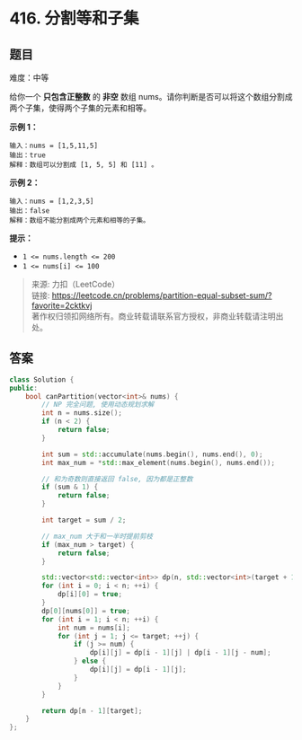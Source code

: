 # 416. 分割等和子集

## 题目

难度：中等

给你一个 **只包含正整数** 的 **非空** 数组 nums。请你判断是否可以将这个数组分割成两个子集，使得两个子集的元素和相等。

**示例 1：**

```
输入：nums = [1,5,11,5]
输出：true
解释：数组可以分割成 [1, 5, 5] 和 [11] 。
```

**示例 2：**

```
输入：nums = [1,2,3,5]
输出：false
解释：数组不能分割成两个元素和相等的子集。

```

**提示：**

* `1 <= nums.length <= 200`
* `1 <= nums[i] <= 100`

> 来源: 力扣（LeetCode）  
> 链接: <https://leetcode.cn/problems/partition-equal-subset-sum/?favorite=2cktkvj>  
> 著作权归领扣网络所有。商业转载请联系官方授权，非商业转载请注明出处。

## 答案

```c++
class Solution {
public:
    bool canPartition(vector<int>& nums) {
        // NP 完全问题, 使用动态规划求解
        int n = nums.size();
        if (n < 2) {
            return false;
        }

        int sum = std::accumulate(nums.begin(), nums.end(), 0);
        int max_num = *std::max_element(nums.begin(), nums.end());

        // 和为奇数则直接返回 false, 因为都是正整数
        if (sum & 1) {
            return false;
        }

        int target = sum / 2;

        // max_num 大于和一半时提前剪枝
        if (max_num > target) {
            return false;
        }

        std::vector<std::vector<int>> dp(n, std::vector<int>(target + 1, 0));
        for (int i = 0; i < n; ++i) {
            dp[i][0] = true;
        }
        dp[0][nums[0]] = true;
        for (int i = 1; i < n; ++i) {
            int num = nums[i];
            for (int j = 1; j <= target; ++j) {
                if (j >= num) {
                    dp[i][j] = dp[i - 1][j] | dp[i - 1][j - num];
                } else {
                    dp[i][j] = dp[i - 1][j];
                }
            }
        }

        return dp[n - 1][target];
    }
};
```

